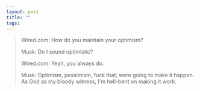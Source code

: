 ```yaml
---
layout: post
title: ""
tags:
---
```

> Wired.com:
>   How do you maintain your optimism?
>
> Musk:
>   Do I sound optimistic?
>
> Wired.com:
>   Yeah, you always do.
>
> Musk:
>   Optimism, pessimism, fuck that; were going to make it happen. As God as my bloody witness, I'm hell-bent on making it work.

